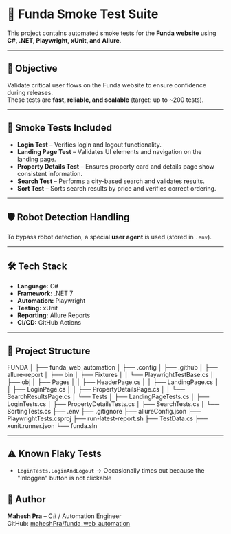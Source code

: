 # 🏡 Funda Smoke Test Suite

This project contains automated smoke tests for the **Funda website** using **C#, .NET, Playwright, xUnit, and Allure**.

---

## 🎯 Objective
Validate critical user flows on the Funda website to ensure confidence during releases.  
These tests are **fast, reliable, and scalable** (target: up to ~200 tests).

---

## 🧪 Smoke Tests Included
- **Login Test** – Verifies login and logout functionality.
- **Landing Page Test** – Validates UI elements and navigation on the landing page.
- **Property Details Test** – Ensures property card and details page show consistent information.
- **Search Test** – Performs a city-based search and validates results.
- **Sort Test** – Sorts search results by price and verifies correct ordering.

---

## 🛡️ Robot Detection Handling
To bypass robot detection, a special **user agent** is used (stored in `.env`).  

---

## 🛠 Tech Stack
- **Language:** C#
- **Framework:** .NET 7
- **Automation:** Playwright
- **Testing:** xUnit
- **Reporting:** Allure Reports
- **CI/CD:** GitHub Actions

---

## 📂 Project Structure
FUNDA
│
├── funda_web_automation
│   ├── .config
│   ├── .github
│   ├── allure-report
│   ├── bin
│   ├── Fixtures
│   │   └── PlaywrightTestBase.cs
│   ├── obj
│   ├── Pages
│   │   ├── HeaderPage.cs
│   │   ├── LandingPage.cs
│   │   ├── LoginPage.cs
│   │   ├── PropertyDetailsPage.cs
│   │   └── SearchResultsPage.cs
│   └── Tests
│       ├── LandingPageTests.cs
│       ├── LoginTests.cs
│       ├── PropertyDetailsTests.cs
│       ├── SearchTests.cs
│       └── SortingTests.cs
├── .env
├── .gitignore
├── allureConfig.json
├── PlaywrightTests.csproj
├── run-latest-report.sh
├── TestData.cs
├── xunit.runner.json
└── funda.sln

---

## ⚠️ Known Flaky Tests
- `LoginTests.LoginAndLogout` → Occasionally times out because the "Inloggen" button is not clickable

## 👤 Author
**Mahesh Pra** – C# / Automation Engineer  
GitHub: [maheshPra/funda_web_automation](https://github.com/maheshPra/funda_web_automation)
